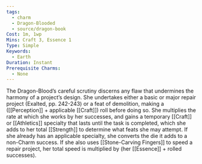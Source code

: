 ```yaml
---
tags:
  - charm
  - Dragon-Blooded
  - source/dragon-book
Cost: 1m, 1wp
Mins: Craft 3, Essence 1
Type: Simple
Keywords:
  - Earth
Duration: Instant
Prerequisite Charms:
  - None
---
```

The Dragon-Blood’s careful scrutiny discerns any flaw that undermines the harmony of a project’s design. She undertakes either a basic or major repair project (Exalted, pp. 242-243) or a feat of demolition, making a ([[Perception]] + applicable [[Craft]]) roll before doing so. She multiplies the rate at which she works by her successes, and gains a temporary [[Craft]] or [[Athletics]] specialty that lasts until the task is completed, which she adds to her total [[Strength]] to determine what feats she may attempt. If she already has an applicable specialty, she converts the die it adds to a non-Charm success. If she also uses [[Stone-Carving Fingers]] to speed a repair project, her total speed is multiplied by (her [[Essence]] + rolled successes).